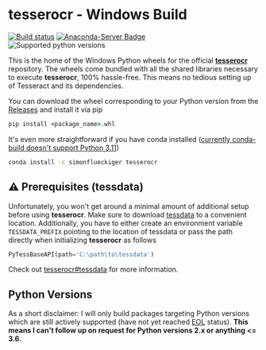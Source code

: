 # tesserocr - Windows Build
[![Build status](https://ci.appveyor.com/api/projects/status/6po73amxb74q7nf3?svg=true)](https://ci.appveyor.com/project/simonflueckiger/tesserocr-windows-build)
[![Anaconda-Server Badge](https://anaconda.org/simonflueckiger/tesserocr/badges/version.svg?maxAge=2592000)](https://anaconda.org/simonflueckiger/tesserocr)
<br />![Supported python versions](https://img.shields.io/badge/python-3.6%20%7C%203.7%20%7C%203.8%20%7C%203.9%20%7C%203.10%20%7C%203.11-blue.svg)

This is the home of the Windows Python wheels for the official [**tesserocr**](https://github.com/sirfz/tesserocr) repository. The wheels come bundled with all the shared libraries necessary to execute **tesserocr**, 100% hassle-free. This means no tedious setting up of Tesseract and its dependencies.

You can download the wheel corresponding to your Python version from the [Releases](https://github.com/simonflueckiger/tesserocr-windows_build/releases) and install it via pip

```cmd
pip install <package_name>.whl
```

It's even more straightforward if you have conda installed ([currently conda-build doesn't support Python 3.11](https://github.com/conda/conda/issues/11170))

```cmd
conda install -c simonflueckiger tesserocr
```

## :warning: Prerequisites (tessdata)

Unfortunately, you won't get around a minimal amount of additional setup before using **tesserocr**. Make sure to download [tessdata](https://github.com/tesseract-ocr/tessdata) to a convenient location. Additionally, you have to either create an environment variable `TESSDATA_PREFIX` pointing to the location of tessdata or pass the path directly when initializing **tesserocr** as follows 

```python
PyTessBaseAPI(path='C:\path\to\tessdata')
```

Check out [tesserocr#tessdata](https://github.com/sirfz/tesserocr#tessdata) for more information.

## Python Versions
As a short disclaimer: I will only build packages targeting Python versions which are still actively supported (have not yet reached [EOL](https://endoflife.date/python) status). **This means I can't follow up on request for Python versions 2.x or anything <= 3.6.**
